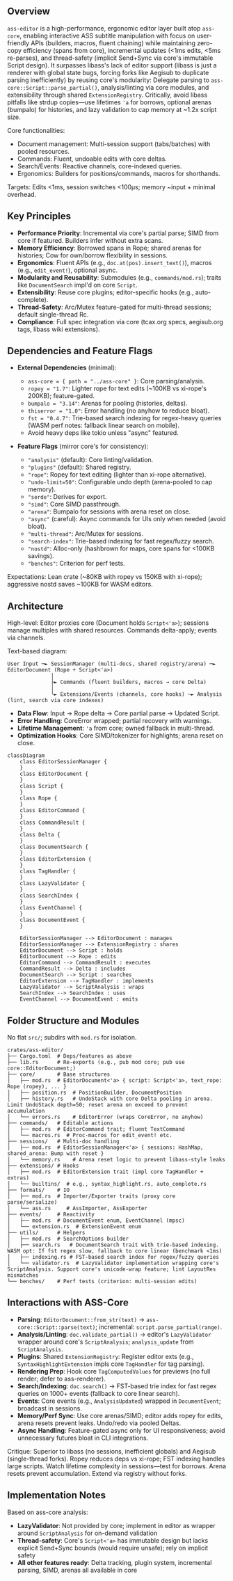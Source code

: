 
## Overview

`ass-editor` is a high-performance, ergonomic editor layer built atop `ass-core`, enabling interactive ASS subtitle manipulation with focus on user-friendly APIs (builders, macros, fluent chaining) while maintaining zero-copy efficiency (spans from core), incremental updates (<1ms edits, <5ms re-parses), and thread-safety (implicit Send+Sync via core's immutable Script design). It surpasses libass's lack of editor support (libass is just a renderer with global state bugs, forcing forks like Aegisub to duplicate parsing inefficiently) by reusing core's modularity: Delegate parsing to `ass-core::Script::parse_partial()`, analysis/linting via core modules, and extensibility through shared `ExtensionRegistry`. Critically, avoid libass pitfalls like strdup copies—use lifetimes `'a` for borrows, optional arenas (bumpalo) for histories, and lazy validation to cap memory at ~1.2x script size.

Core functionalities:
- Document management: Multi-session support (tabs/batches) with pooled resources.
- Commands: Fluent, undoable edits with core deltas.
- Search/Events: Reactive channels, core-indexed queries.
- Ergonomics: Builders for positions/commands, macros for shorthands.

Targets: Edits <1ms, session switches <100µs; memory ~input + minimal overhead.

## Key Principles

- **Performance Priority**: Incremental via core's partial parse; SIMD from core if featured. Builders infer without extra scans.
- **Memory Efficiency**: Borrowed spans in Rope; shared arenas for histories; Cow for own/borrow flexibility in sessions.
- **Ergonomics**: Fluent APIs (e.g., `doc.at(pos).insert_text()`), macros (e.g., `edit_event!`), optional async.
- **Modularity and Reusability**: Submodules (e.g., `commands/mod.rs`); traits like `DocumentSearch` impl'd on core `Script`.
- **Extensibility**: Reuse core plugins; editor-specific hooks (e.g., auto-complete).
- **Thread-Safety**: Arc/Mutex feature-gated for multi-thread sessions; default single-thread Rc.
- **Compliance**: Full spec integration via core (tcax.org specs, aegisub.org tags, libass wiki extensions).

## Dependencies and Feature Flags

- **External Dependencies** (minimal):
  - `ass-core = { path = "../ass-core" }`: Core parsing/analysis.
  - `ropey = "1.7"`: Lighter rope for text edits (~100KB vs xi-rope's 200KB); feature-gated.
  - `bumpalo = "3.14"`: Arenas for pooling (histories, deltas).
  - `thiserror = "1.0"`: Error handling (no anyhow to reduce bloat).
  - `fst = "0.4.7"`: Trie-based search indexing for regex-heavy queries (WASM perf notes: fallback linear search on mobile).
  - Avoid heavy deps like tokio unless "async" featured.

- **Feature Flags** (mirror core's for consistency):
  - `"analysis"` (default): Core linting/validation.
  - `"plugins"` (default): Shared registry.
  - `"rope"`: Ropey for text editing (lighter than xi-rope alternative).
  - `"undo-limit=50"`: Configurable undo depth (arena-pooled to cap memory).
  - `"serde"`: Derives for export.
  - `"simd"`: Core SIMD passthrough.
  - `"arena"`: Bumpalo for sessions with arena reset on close.
  - `"async"` (careful): Async commands for UIs only when needed (avoid bloat).
  - `"multi-thread"`: Arc/Mutex for sessions.
  - `"search-index"`: Trie-based indexing for fast regex/fuzzy search.
  - `"nostd"`: Alloc-only (hashbrown for maps, core spans for <100KB savings).
  - `"benches"`: Criterion for perf tests.

Expectations: Lean crate (~80KB with ropey vs 150KB with xi-rope); aggressive nostd saves ~100KB for WASM editors.

## Architecture

High-level: Editor proxies core (Document holds `Script<'a>`); sessions manage multiples with shared resources. Commands delta-apply; events via channels.

Text-based diagram:
```
User Input ─► SessionManager (multi-docs, shared registry/arena) ─► EditorDocument (Rope + Script<'a>)
              │
              ├► Commands (fluent builders, macros → core Delta)
              │
              └► Extensions/Events (channels, core hooks) ─► Analysis (lint, search via core indexes)
```

- **Data Flow**: Input → Rope delta → Core partial parse → Updated Script.
- **Error Handling**: CoreError wrapped; partial recovery with warnings.
- **Lifetime Management**: `'a` from core; owned fallback in multi-thread.
- **Optimization Hooks**: Core SIMD/tokenizer for highlights; arena reset on close.

```mermaid
classDiagram
    class EditorSessionManager {
    }
    class EditorDocument {
    }
    class Script {
    }
    class Rope {
    }
    class EditorCommand {
    }
    class CommandResult {
    }
    class Delta {
    }
    class DocumentSearch {
    }
    class EditorExtension {
    }
    class TagHandler {
    }
    class LazyValidator {
    }
    class SearchIndex {
    }
    class EventChannel {
    }
    class DocumentEvent {
    }

    EditorSessionManager --> EditorDocument : manages
    EditorSessionManager --> ExtensionRegistry : shares
    EditorDocument --> Script : holds
    EditorDocument --> Rope : edits
    EditorCommand --> CommandResult : executes
    CommandResult --> Delta : includes
    DocumentSearch --> Script : searches
    EditorExtension --> TagHandler : implements
    LazyValidator --> ScriptAnalysis : wraps
    SearchIndex --> SearchIndex : uses
    EventChannel --> DocumentEvent : emits
```

## Folder Structure and Modules

No flat `src/`; subdirs with `mod.rs` for isolation.

```
crates/ass-editor/
├── Cargo.toml  # Deps/features as above
├── lib.rs      # Re-exports (e.g., pub mod core; pub use core::EditorDocument;)
├── core/       # Base structures
│   ├── mod.rs  # EditorDocument<'a> { script: Script<'a>, text_rope: Rope (ropey), ... }
│   ├── position.rs  # PositionBuilder, DocumentPosition
│   ├── history.rs   # UndoStack with core Delta pooling in arena. Limit UndoStack depth=50; reset arena on exceed to prevent accumulation
│   └── errors.rs    # EditorError (wraps CoreError, no anyhow)
├── commands/   # Editable actions
│   ├── mod.rs  # EditorCommand trait; fluent TextCommand
│   └── macros.rs  # Proc-macros for edit_event! etc.
├── sessions/   # Multi-doc handling
│   ├── mod.rs  # EditorSessionManager<'a> { sessions: HashMap, shared_arena: Bump with reset }
│   └── memory.rs    # Arena reset logic to prevent libass-style leaks
├── extensions/ # Hooks
│   ├── mod.rs  # EditorExtension trait (impl core TagHandler + extras)
│   └── builtins/  # e.g., syntax_highlight.rs, auto_complete.rs
├── formats/    # IO
│   ├── mod.rs  # Importer/Exporter traits (proxy core parse/serialize)
│   └── ass.rs     # AssImporter, AssExporter
├── events/     # Reactivity
│   ├── mod.rs  # DocumentEvent enum, EventChannel (mpsc)
│   └── extension.rs  # ExtensionEvent enum
├── utils/      # Helpers
│   ├── mod.rs  # SearchOptions builder
│   ├── search.rs   # DocumentSearch trait with trie-based indexing. WASM opt: If fst regex slow, fallback to core linear (benchmark <1ms)
│   ├── indexing.rs # FST-based search index for regex/fuzzy queries
│   └── validator.rs  # LazyValidator implementation wrapping core's ScriptAnalysis. Support core's unicode-wrap feature; lint LayoutRes mismatches
└── benches/    # Perf tests (criterion: multi-session edits)
```

## Interactions with ASS-Core

- **Parsing**: `EditorDocument::from_str(text)` → `ass-core::Script::parse(text)`; incremental: `script.parse_partial(range)`.
- **Analysis/Linting**: `doc.validate_partial()` → editor's `LazyValidator` wrapper around core's `ScriptAnalysis`; `analysis_update` from `ScriptAnalysis`.
- **Plugins**: Shared `ExtensionRegistry`: Register editor exts (e.g., `SyntaxHighlightExtension` impls core `TagHandler` for tag parsing).
- **Rendering Prep**: Hook core `TagComputedValues` for previews (no full render; defer to ass-renderer).
- **Search/Indexing**: `doc.search()` → FST-based trie index for fast regex queries on 1000+ events (fallback to core linear search).
- **Events**: Core events (e.g., `AnalysisUpdated`) wrapped in `DocumentEvent`; broadcast in sessions.
- **Memory/Perf Sync**: Use core arenas/SIMD; editor adds ropey for edits, arena resets prevent leaks. Undo/redo via pooled Deltas.
- **Async Handling**: Feature-gated async only for UI responsiveness; avoid unnecessary futures bloat in CLI integrations.

Critique: Superior to libass (no sessions, inefficient globals) and Aegisub (single-thread forks). Ropey reduces deps vs xi-rope; FST indexing handles large scripts. Watch lifetime complexity in sessions—test for borrows. Arena resets prevent accumulation. Extend via registry without forks.

## Implementation Notes

Based on ass-core analysis:
- **LazyValidator**: Not provided by core; implement in editor as wrapper around `ScriptAnalysis` for on-demand validation
- **Thread-safety**: Core's `Script<'a>` has immutable design but lacks explicit Send+Sync bounds (would require unsafe); rely on implicit safety
- **All other features ready**: Delta tracking, plugin system, incremental parsing, SIMD, arenas all available in core
